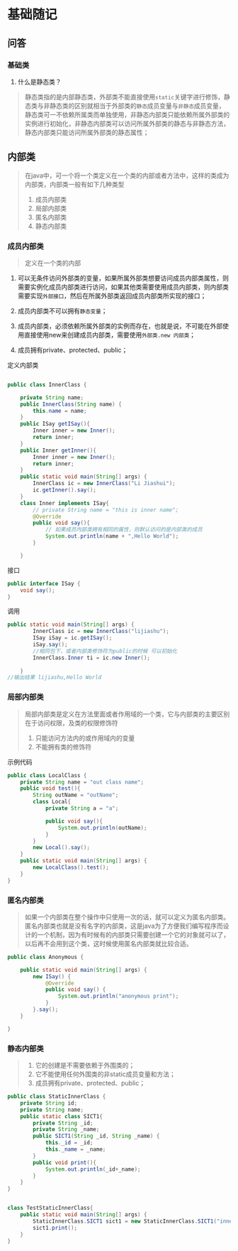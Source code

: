 # 基础随记

## 问答

### 基础类

1. 什么是静态类？

>静态类指的是内部静态类，外部类不能直接使用`static`关键字进行修饰，静态类与非静态类的区别就相当于外部类的`静态`成员变量与`非静态`成员变量，静态类可一不依赖所属类而单独使用，非静态内部类只能依赖所属外部类的实例进行初始化，非静态内部类可以访问所属外部类的静态与非静态方法，静态内部类只能访问所属外部类的静态属性；



## 内部类

>在java中，可一个将一个类定义在一个类的内部或者方法中，这样的类成为内部类，内部类一般有如下几种类型
>
>1. 成员内部类
>2. 局部内部类
>3. 匿名内部类
>4. 静态内部类

### 成员内部类

>定义在一个类的内部

1. 可以无条件访问外部类的变量，如果所属外部类想要访问成员内部类属性，则需要实例化成员内部类进行访问，如果其他类需要使用成员内部类，则内部类需要实现`外部接口`，然后在所属外部类返回成员内部类所实现的接口；

2. 成员内部类不可以拥有`静态变量`；
3. 成员内部类，必须依赖所属外部类的实例而存在，也就是说，不可能在外部使用直接使用new来创建成员内部类，需要使用`外部类.new 内部类`；
4. 成员拥有private、protected、public；

定义内部类

```java

public class InnerClass {

    private String name;
    public InnerClass(String name) {
        this.name = name;
    }
    public ISay getISay(){
        Inner inner = new Inner();
        return inner;
    }
    public Inner getInner(){
        Inner inner = new Inner();
        return inner;
    }
    public static void main(String[] args) {
        InnerClass ic = new InnerClass("Li Jiashui");
        ic.getInner().say();
    }
    class Inner implements ISay{
        // private String name = "this is inner name";
        @Override
        public void say(){
            // 如果成员内部类拥有相同的属性，则默认访问的是内部类的成员
            System.out.println(name + ",Hello World");
        }

    }
```

接口

```java
public interface ISay {
    void say();
}
```

调用

```java
public static void main(String[] args) {
        InnerClass ic = new InnerClass("lijiashu");
        ISay iSay = ic.getISay();
        iSay.say();
    	//相同包下，或者内部类修饰符为public的时候 可以初始化
    	InnerClass.Inner ti = ic.new Inner();
    
    }
//输出结果 lijiashu,Hello World
```

### 局部内部类

>局部内部类是定义在方法里面或者作用域的一个类，它与内部类的主要区别在于访问权限，及类的权限修饰符
>
>1. 只能访问方法内的或作用域内的变量
>2. 不能拥有类的修饰符

示例代码

```java
public class LocalClass {
    private String name = "out class name";
    public void test(){
        String outName = "outName";
        class Local{
            private String a = "a";

            public void say(){
                System.out.println(outName);
            }
        }
        new Local().say();
    }
    public static void main(String[] args) {
        new LocalClass().test();
    }
}
```

### 匿名内部类

>如果一个内部类在整个操作中只使用一次的话，就可以定义为匿名内部类。匿名内部类也就是没有名字的内部类，这是java为了方便我们编写程序而设计的一个机制，因为有时候有的内部类只需要创建一个它的对象就可以了，以后再不会用到这个类，这时候使用匿名内部类就比较合适。

```java
public class Anonymous {

    public static void main(String[] args) {
        new ISay() {
            @Override
            public void say() {
                System.out.println("anonymous print");
            }
        }.say();
    }

}

```



### 静态内部类

>1. 它的创建是不需要依赖于外围类的；
>2. 它不能使用任何外围类的非static成员变量和方法；
>3. 成员拥有private、protected、public；

```java
public class StaticInnerClass {
    private String id;
    private String name;
    public static class SICT1{
        private String _id;
        private String _name;
        public SICT1(String _id, String _name) {
            this._id = _id;
            this._name = _name;
        }
        public void print(){
            System.out.println(_id+_name);
        }
    }
}


class TestStaticInnerClass{
    public static void main(String[] args) {
        StaticInnerClass.SICT1 sict1 = new StaticInnerClass.SICT1("inner id ", "inner name");
        sict1.print();
    }
}
```

